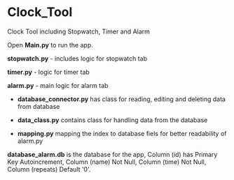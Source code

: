 # Clock_Tool
Clock Tool including Stopwatch, Timer and Alarm

Open **Main.py** to run the app.

**stopwatch.py** - includes logic for stopwatch tab

**timer.py** - logic for timer tab

**alarm.py** - main logic for alarm tab

* **database_connector.py** has class for reading, editing and deleting data from database
         
* **data_class.py** contains class for handling data from the database
         
* **mapping.py** mapping the index to database fiels for better readability of alarm.py
         
**database_alarm.db** is the database for the app, Column (id) has Primary Key Autoincrement, Column (name) Not Null, Column (time) Not Null, Column (repeats) Default '0'.

